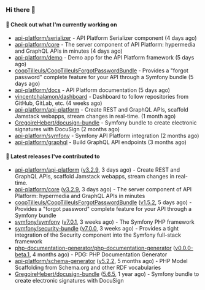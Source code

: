 ### Hi there 👋

#### 👷 Check out what I'm currently working on

- [api-platform/serializer](https://github.com/api-platform/serializer) - API Platform Serializer component (4 days ago)
- [api-platform/core](https://github.com/api-platform/core) - The server component of API Platform: hypermedia and GraphQL APIs in minutes (4 days ago)
- [api-platform/demo](https://github.com/api-platform/demo) - Demo app for the API Platform framework (5 days ago)
- [coopTilleuls/CoopTilleulsForgotPasswordBundle](https://github.com/coopTilleuls/CoopTilleulsForgotPasswordBundle) - Provides a &#34;forgot password&#34; complete feature for your API through a Symfony bundle (5 days ago)
- [api-platform/docs](https://github.com/api-platform/docs) - API Platform documentation (5 days ago)
- [vincentchalamon/dashboard](https://github.com/vincentchalamon/dashboard) - Dashboard to follow repositories from GitHub, GitLab, etc. (4 weeks ago)
- [api-platform/api-platform](https://github.com/api-platform/api-platform) - Create REST and GraphQL APIs, scaffold Jamstack webapps, stream changes in real-time. (1 month ago)
- [GregoireHebert/docusign-bundle](https://github.com/GregoireHebert/docusign-bundle) - Symfony bundle to create electronic signatures with DocuSign (2 months ago)
- [api-platform/symfony](https://github.com/api-platform/symfony) - Symfony API Platform integration (2 months ago)
- [api-platform/graphql](https://github.com/api-platform/graphql) - Build GraphQL API endpoints (3 months ago)

#### 🔭 Latest releases I've contributed to

- [api-platform/api-platform](https://github.com/api-platform/api-platform) ([v3.2.9](https://github.com/api-platform/api-platform/releases/tag/v3.2.9), 3 days ago) - Create REST and GraphQL APIs, scaffold Jamstack webapps, stream changes in real-time.
- [api-platform/core](https://github.com/api-platform/core) ([v3.2.9](https://github.com/api-platform/core/releases/tag/v3.2.9), 3 days ago) - The server component of API Platform: hypermedia and GraphQL APIs in minutes
- [coopTilleuls/CoopTilleulsForgotPasswordBundle](https://github.com/coopTilleuls/CoopTilleulsForgotPasswordBundle) ([v1.5.2](https://github.com/coopTilleuls/CoopTilleulsForgotPasswordBundle/releases/tag/v1.5.2), 5 days ago) - Provides a &#34;forgot password&#34; complete feature for your API through a Symfony bundle
- [symfony/symfony](https://github.com/symfony/symfony) ([v7.0.1](https://github.com/symfony/symfony/releases/tag/v7.0.1), 3 weeks ago) - The Symfony PHP framework
- [symfony/security-bundle](https://github.com/symfony/security-bundle) ([v7.0.0](https://github.com/symfony/security-bundle/releases/tag/v7.0.0), 3 weeks ago) - Provides a tight integration of the Security component into the Symfony full-stack framework
- [php-documentation-generator/php-documentation-generator](https://github.com/php-documentation-generator/php-documentation-generator) ([v0.0.0-beta.1](https://github.com/php-documentation-generator/php-documentation-generator/releases/tag/v0.0.0-beta.1), 4 months ago) - PDG: PHP Documentation Generator
- [api-platform/schema-generator](https://github.com/api-platform/schema-generator) ([v5.2.2](https://github.com/api-platform/schema-generator/releases/tag/v5.2.2), 5 months ago) - PHP Model Scaffolding from Schema.org and other RDF vocabularies
- [GregoireHebert/docusign-bundle](https://github.com/GregoireHebert/docusign-bundle) ([5.6.5](https://github.com/GregoireHebert/docusign-bundle/releases/tag/5.6.5), 1 year ago) - Symfony bundle to create electronic signatures with DocuSign

